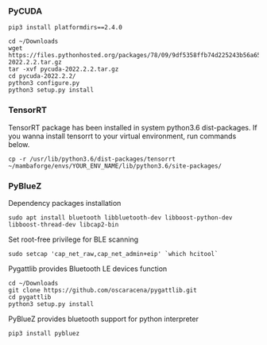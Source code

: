 ### PyCUDA
```
pip3 install platformdirs==2.4.0

cd ~/Downloads
wget https://files.pythonhosted.org/packages/78/09/9df5358ffb74d225243b56a65ffe196de481fcd8f731f55e41f2d5d36015/pycuda-2022.2.2.tar.gz
tar -xvf pycuda-2022.2.2.tar.gz
cd pycuda-2022.2.2/
python3 configure.py
python3 setup.py install
```
### TensorRT
TensorRT package has been installed in system python3.6 dist-packages. If you wanna install tensorrt to your virtual environment, run commands below.
```
cp -r /usr/lib/python3.6/dist-packages/tensorrt ~/mambaforge/envs/YOUR_ENV_NAME/lib/python3.6/site-packages/
```

### PyBlueZ
Dependency packages installation
```
sudo apt install bluetooth libbluetooth-dev libboost-python-dev libboost-thread-dev libcap2-bin
```
Set root-free privilege for BLE scanning
```
sudo setcap 'cap_net_raw,cap_net_admin+eip' `which hcitool`
```
Pygattlib provides Bluetooth LE devices function
```
cd ~/Downloads
git clone https://github.com/oscaracena/pygattlib.git
cd pygattlib
python3 setup.py install
```
PyBlueZ provides bluetooth support for python interpreter
```
pip3 install pybluez
```
